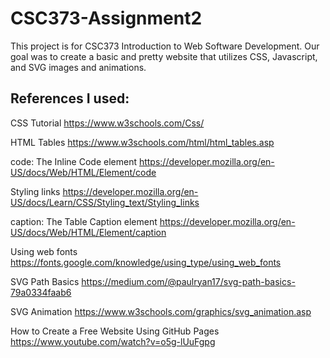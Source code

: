 # CSC373-Assignment2

This project is for CSC373 Introduction to Web Software Development. Our goal was to create a basic and pretty website that utilizes CSS, Javascript, and SVG images and animations.


## References I used:

CSS Tutorial
https://www.w3schools.com/Css/

HTML Tables
https://www.w3schools.com/html/html_tables.asp

code: The Inline Code element
https://developer.mozilla.org/en-US/docs/Web/HTML/Element/code

Styling links
https://developer.mozilla.org/en-US/docs/Learn/CSS/Styling_text/Styling_links

caption: The Table Caption element
https://developer.mozilla.org/en-US/docs/Web/HTML/Element/caption

Using web fonts
https://fonts.google.com/knowledge/using_type/using_web_fonts



SVG Path Basics
https://medium.com/@paulryan17/svg-path-basics-79a0334faab6


SVG Animation
https://www.w3schools.com/graphics/svg_animation.asp


How to Create a Free Website Using GitHub Pages
https://www.youtube.com/watch?v=o5g-lUuFgpg